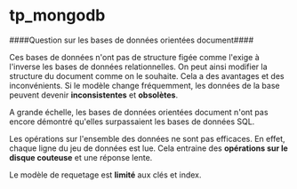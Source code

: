 # tp_mongodb

####Question sur les bases de données orientées document####

Ces bases de données n'ont pas de structure figée comme l'exige à l'inverse les bases de données relationnelles. On peut ainsi modifier la structure du document comme on le souhaite. Cela a des avantages et des inconvénients. Si le modèle change fréquemment, les données de la base peuvent devenir **inconsistentes** et **obsolètes**.

A grande échelle, les bases de données orientées document n'ont pas encore démontré qu'elles surpassaient les bases de données SQL.

Les opérations sur l'ensemble des données ne sont pas efficaces. En effet, chaque ligne du jeu de données est lue. Cela entraine des **opérations sur le disque couteuse** et une réponse lente.

Le modèle de requetage est **limité** aux clés et index.
